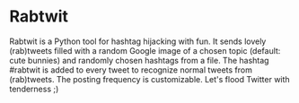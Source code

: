 # Rabtwit
Rabtwit is a Python tool for hashtag hijacking with fun. It sends lovely (rab)tweets filled with a random Google image of a chosen topic (default: cute bunnies) and randomly chosen hashtags from a file. The hashtag #rabtwit is added to every tweet to recognize normal tweets from (rab)tweets. The posting frequency is customizable. Let's flood Twitter with tenderness ;)
